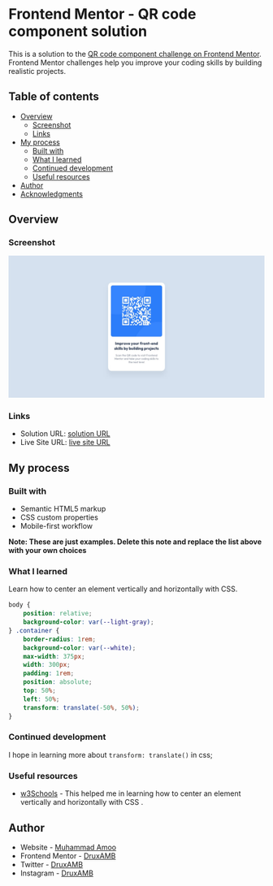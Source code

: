 # Frontend Mentor - QR code component solution

This is a solution to the [QR code component challenge on Frontend Mentor](https://www.frontendmentor.io/challenges/qr-code-component-iux_sIO_H). Frontend Mentor challenges help you improve your coding skills by building realistic projects. 

## Table of contents

- [Overview](#overview)
  - [Screenshot](#screenshot)
  - [Links](#links)
- [My process](#my-process)
  - [Built with](#built-with)
  - [What I learned](#what-i-learned)
  - [Continued development](#continued-development)
  - [Useful resources](#useful-resources)
- [Author](#author)
- [Acknowledgments](#acknowledgments)

## Overview

### Screenshot

![](./screenshot.jpg)

### Links

- Solution URL: [solution URL](https://your-solution-url.com)
- Live Site URL: [live site URL](https://drux-amb-qr-code-component.vercel.app/)

## My process

### Built with

- Semantic HTML5 markup
- CSS custom properties
- Mobile-first workflow

**Note: These are just examples. Delete this note and replace the list above with your own choices**

### What I learned

Learn how to center an element vertically and horizontally with CSS.

```css
body {
    position: relative;
    background-color: var(--light-gray);
} .container {
    border-radius: 1rem;
    background-color: var(--white);
    max-width: 375px;
    width: 300px;
    padding: 1rem;
    position: absolute;
    top: 50%;
    left: 50%;
    transform: translate(-50%, 50%);
}
```

### Continued development

I hope in learning more about ```transform: translate()``` in css;

### Useful resources

- [w3Schools](https://www.w3schools.com/howto/howto_css_center-vertical.asp) - This helped me in learning how to center an element vertically and horizontally with CSS .

## Author

- Website - [Muhammad Amoo](https://www.your-site.com)
- Frontend Mentor - [DruxAMB](https://www.frontendmentor.io/profile/DruxAMB)
- Twitter - [DruxAMB](https://www.twitter.com/DruxAMB)
- Instagram - [DruxAMB](https://www.twitter.com/druxamb)
